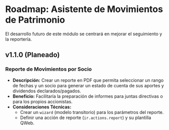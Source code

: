 # Roadmap: Asistente de Movimientos de Patrimonio

El desarrollo futuro de este módulo se centrará en mejorar el seguimiento y la reportería.

## v1.1.0 (Planeado)

### Reporte de Movimientos por Socio

* **Descripción:** Crear un reporte en PDF que permita seleccionar un rango de fechas y un socio para generar un estado de cuenta de sus aportes y dividendos declarados/pagados.
* **Beneficio:** Facilitaría la preparación de informes para juntas directivas o para los propios accionistas.
* **Consideraciones Técnicas:**
  * Crear un `wizard` (modelo transitorio) para los parámetros del reporte.
  * Definir una acción de reporte (`ir.actions.report`) y su plantilla QWeb.
